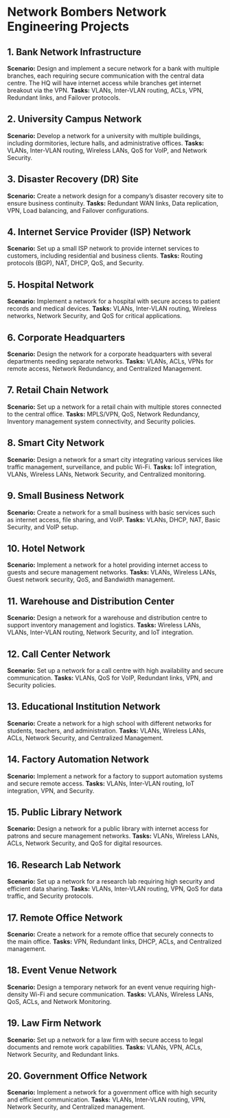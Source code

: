 #  Network Bombers Network Engineering Projects

## 1. Bank Network Infrastructure
**Scenario:** Design and implement a secure network for a bank with multiple branches, each requiring secure communication with the central data centre. The HQ will have internet access while branches get internet breakout via the VPN.
**Tasks:** VLANs, Inter-VLAN routing, ACLs, VPN, Redundant links, and Failover protocols.

## 2. University Campus Network
**Scenario:** Develop a network for a university with multiple buildings, including dormitories, lecture halls, and administrative offices.
**Tasks:** VLANs, Inter-VLAN routing, Wireless LANs, QoS for VoIP, and Network Security.

## 3. Disaster Recovery (DR) Site
**Scenario:** Create a network design for a company’s disaster recovery site to ensure business continuity.
**Tasks:** Redundant WAN links, Data replication, VPN, Load balancing, and Failover configurations.

## 4. Internet Service Provider (ISP) Network
**Scenario:** Set up a small ISP network to provide internet services to customers, including residential and business clients.
**Tasks:** Routing protocols (BGP), NAT, DHCP, QoS, and Security.

## 5. Hospital Network
**Scenario:** Implement a network for a hospital with secure access to patient records and medical devices.
**Tasks:** VLANs, Inter-VLAN routing, Wireless networks, Network Security, and QoS for critical applications.

## 6. Corporate Headquarters
**Scenario:** Design the network for a corporate headquarters with several departments needing separate networks.
**Tasks:** VLANs, ACLs, VPNs for remote access, Network Redundancy, and Centralized Management.

## 7. Retail Chain Network
**Scenario:** Set up a network for a retail chain with multiple stores connected to the central office.
**Tasks:** MPLS/VPN, QoS, Network Redundancy, Inventory management system connectivity, and Security policies.

## 8. Smart City Network
**Scenario:** Design a network for a smart city integrating various services like traffic management, surveillance, and public Wi-Fi.
**Tasks:** IoT integration, VLANs, Wireless LANs, Network Security, and Centralized monitoring.

## 9. Small Business Network
**Scenario:** Create a network for a small business with basic services such as internet access, file sharing, and VoIP.
**Tasks:** VLANs, DHCP, NAT, Basic Security, and VoIP setup.

## 10. Hotel Network
**Scenario:** Implement a network for a hotel providing internet access to guests and secure management networks.
**Tasks:** VLANs, Wireless LANs, Guest network security, QoS, and Bandwidth management.

## 11. Warehouse and Distribution Center
**Scenario:** Design a network for a warehouse and distribution centre to support inventory management and logistics.
**Tasks:** Wireless LANs, VLANs, Inter-VLAN routing, Network Security, and IoT integration.

## 12. Call Center Network
**Scenario:** Set up a network for a call centre with high availability and secure communication.
**Tasks:** VLANs, QoS for VoIP, Redundant links, VPN, and Security policies.

## 13. Educational Institution Network
**Scenario:** Create a network for a high school with different networks for students, teachers, and administration.
**Tasks:** VLANs, Wireless LANs, ACLs, Network Security, and Centralized Management.

## 14. Factory Automation Network
**Scenario:** Implement a network for a factory to support automation systems and secure remote access.
**Tasks:** VLANs, Inter-VLAN routing, IoT integration, VPN, and Security.

## 15. Public Library Network
**Scenario:** Design a network for a public library with internet access for patrons and secure management networks.
**Tasks:** VLANs, Wireless LANs, ACLs, Network Security, and QoS for digital resources.

## 16. Research Lab Network
**Scenario:** Set up a network for a research lab requiring high security and efficient data sharing.
**Tasks:** VLANs, Inter-VLAN routing, VPN, QoS for data traffic, and Security protocols.

## 17. Remote Office Network
**Scenario:** Create a network for a remote office that securely connects to the main office.
**Tasks:** VPN, Redundant links, DHCP, ACLs, and Centralized management.

## 18. Event Venue Network
**Scenario:** Design a temporary network for an event venue requiring high-density Wi-Fi and secure communication.
**Tasks:** VLANs, Wireless LANs, QoS, ACLs, and Network Monitoring.

## 19. Law Firm Network
**Scenario:** Set up a network for a law firm with secure access to legal documents and remote work capabilities.
**Tasks:** VLANs, VPN, ACLs, Network Security, and Redundant links.

## 20. Government Office Network
**Scenario:** Implement a network for a government office with high security and efficient communication.
**Tasks:** VLANs, Inter-VLAN routing, VPN, Network Security, and Centralized management.
